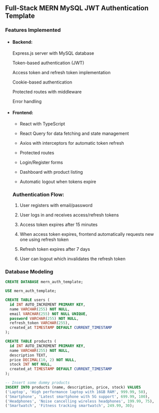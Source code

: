 ## Full-Stack MERN MySQL JWT Authentication Template

### Features Implemented
- #### Backend:

    Express.js server with MySQL database

    Token-based authentication (JWT)

    Access token and refresh token implementation

    Cookie-based authentication

    Protected routes with middleware

    Error handling

- #### Frontend:

    - React with TypeScript

    - React Query for data fetching and state management

    - Axios with interceptors for automatic token refresh

    - Protected routes

    - Login/Register forms

    - Dashboard with product listing

    - Automatic logout when tokens expire

    ### Authentication Flow:

    1. User registers with email/password

    2. User logs in and receives access/refresh tokens

    3. Access token expires after 15 minutes

    3. When access token expires, frontend automatically requests new one using refresh token

    4. Refresh token expires after 7 days

    5. User can logout which invalidates the refresh token

### Database Modeling

``` sql
CREATE DATABASE mern_auth_template;

USE mern_auth_template;

CREATE TABLE users (
  id INT AUTO_INCREMENT PRIMARY KEY,
  name VARCHAR(255) NOT NULL,
  email VARCHAR(255) NOT NULL UNIQUE,
  password VARCHAR(255) NOT NULL,
  refresh_token VARCHAR(255),
  created_at TIMESTAMP DEFAULT CURRENT_TIMESTAMP
);

CREATE TABLE products (
  id INT AUTO_INCREMENT PRIMARY KEY,
  name VARCHAR(255) NOT NULL,
  description TEXT,
  price DECIMAL(10, 2) NOT NULL,
  stock INT NOT NULL,
  created_at TIMESTAMP DEFAULT CURRENT_TIMESTAMP
);

-- Insert some dummy products
INSERT INTO products (name, description, price, stock) VALUES
('Laptop', 'High performance laptop with 16GB RAM', 999.99, 50),
('Smartphone', 'Latest smartphone with 5G support', 699.99, 100),
('Headphones', 'Noise cancelling wireless headphones', 199.99, 75),
('Smartwatch', 'Fitness tracking smartwatch', 249.99, 30);

```